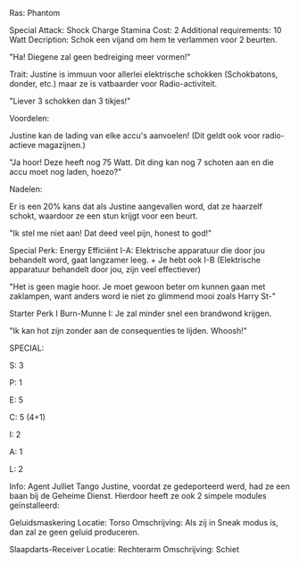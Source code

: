 Ras: Phantom

Special Attack: Shock Charge
	Stamina Cost: 2
	Additional requirements: 10 Watt
	Decription: Schok een vijand om hem te verlammen voor 2 beurten.

"Ha! Diegene zal geen bedreiging meer vormen!"

Trait: Justine is immuun voor allerlei elektrische schokken (Schokbatons, donder, etc.) maar ze is vatbaarder voor Radio-activiteit.

"Liever 3 schokken dan 3 tikjes!"

Voordelen:

Justine kan de lading van elke accu's aanvoelen! (Dit geldt ook voor radio-actieve magazijnen.)

"Ja hoor! Deze heeft nog 75 Watt. Dit ding kan nog 7 schoten aan en die accu moet nog laden, hoezo?"

Nadelen:

Er is een 20% kans dat als Justine aangevallen word, dat ze haarzelf schokt, waardoor ze een stun krijgt voor een beurt.

"Ik stel me niet aan! Dat deed veel pijn, honest to god!"

Special Perk: Energy Efficiënt
	I-A: Elektrische apparatuur die door jou behandelt word, gaat langzamer leeg.
	+ Je hebt ook I-B (Elektrische apparatuur behandelt door jou, zijn veel effectiever)

"Het is geen magie hoor. Je moet gewoon beter om kunnen gaan met zaklampen, want anders word ie niet zo glimmend mooi zoals Harry St-"

Starter Perk I
	Burn-Munne
	I: Je zal minder snel een brandwond krijgen.

 "Ik kan hot zijn zonder aan de consequenties te lijden. Whoosh!"

SPECIAL:

S: 3

P: 1

E: 5

C: 5 (4+1)

I: 2

A: 1

L: 2

Info:
Agent Julliet Tango
Justine, voordat ze gedeporteerd werd, had ze een baan bij de Geheime Dienst. Hierdoor heeft ze ook 2 simpele modules geïnstalleerd:

Geluidsmaskering
	Locatie: Torso
	Omschrijving: Als zij in Sneak modus is, dan zal ze geen geluid produceren.

Slaapdarts-Receiver
	Locatie: Rechterarm
	Omschrijving: Schiet 









